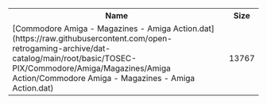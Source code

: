 <table>
<tr><th>Name</th><th>Size</th></tr>
<tr><td>[Commodore Amiga - Magazines - Amiga Action.dat](https://raw.githubusercontent.com/open-retrogaming-archive/dat-catalog/main/root/basic/TOSEC-PIX/Commodore/Amiga/Magazines/Amiga Action/Commodore Amiga - Magazines - Amiga Action.dat)</td><td>13767</td></tr>
</table>
